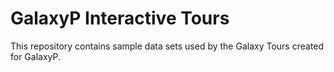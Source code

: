 GalaxyP Interactive Tours
=========================

This repository contains sample data sets used by the Galaxy Tours created for GalaxyP.


